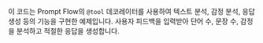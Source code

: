 이 코드는 Prompt Flow의 `@tool` 데코레이터를 사용하여 텍스트 분석, 감정 분석, 응답 생성 등의 기능을 구현한 예제입니다. 사용자 피드백을 입력받아 단어 수, 문장 수, 감정을 분석하고 적절한 응답을 생성합니다.
